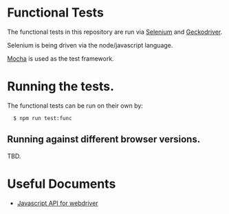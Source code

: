# Functional Tests

The functional tests in this repository are run via
[Selenium](http://www.seleniumhq.org/) and
[Geckodriver](https://github.com/mozilla/geckodriver).

Selenium is being driven via the node/javascript language.

[Mocha](https://mochajs.org/) is used as the test framework.

# Running the tests.

The functional tests can be run on their own by:

```
  $ npm run test:func
```

## Running against different browser versions.

TBD.

# Useful Documents

* [Javascript API for webdriver](https://seleniumhq.github.io/selenium/docs/api/javascript/module/selenium-webdriver/firefox/index.html)
